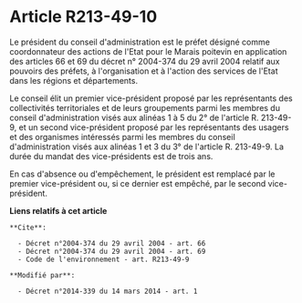 # Article R213-49-10

Le président du conseil d'administration est le préfet désigné comme coordonnateur des actions de l'Etat pour le Marais
poitevin en application des articles 66 et 69 du décret n° 2004-374 du 29 avril 2004 relatif aux pouvoirs des préfets, à
l'organisation et à l'action des services de l'Etat dans les régions et départements. 

Le conseil élit un premier vice-président proposé par les représentants des collectivités territoriales et de leurs
groupements parmi les membres du conseil d'administration visés aux alinéas 1 à 5 du 2° de l'article R. 213-49-9, et un
second vice-président proposé par les représentants des usagers et des organismes intéressés parmi les membres du conseil
d'administration visés aux alinéas 1 et 3 du 3° de l'article R. 213-49-9. La durée du mandat des vice-présidents est de trois
ans. 

En cas d'absence ou d'empêchement, le président est remplacé par le premier vice-président ou, si ce dernier est empêché, par
le second vice-président.

**Liens relatifs à cet article**

	**Cite**:

	  - Décret n°2004-374 du 29 avril 2004 - art. 66
	  - Décret n°2004-374 du 29 avril 2004 - art. 69
	  - Code de l'environnement - art. R213-49-9

	**Modifié par**:

	  - Décret n°2014-339 du 14 mars 2014 - art. 1
